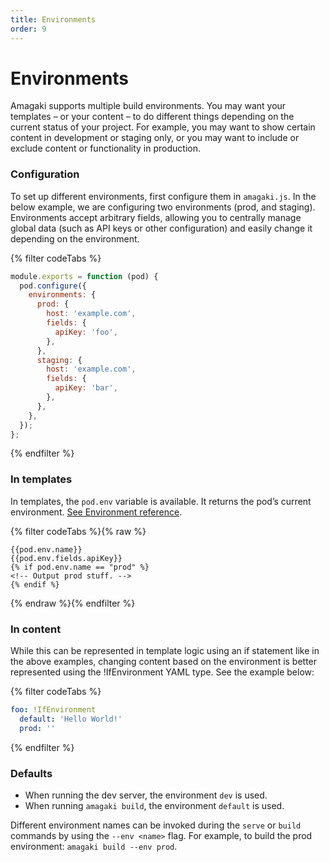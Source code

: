 ```yaml
---
title: Environments
order: 9
---
```

# Environments

Amagaki supports multiple build environments. You may want your templates – or
your content – to do different things depending on the current status of your
project. For example, you may want to show certain content in development or
staging only, or you may want to include or exclude content or functionality in
production.

### Configuration

To set up different environments, first configure them in `amagaki.js`. In the
below example, we are configuring two environments (prod, and staging).
Environments accept arbitrary fields, allowing you to centrally manage global
data (such as API keys or other configuration) and easily change it depending on
the environment.

{% filter codeTabs %}
```javascript:title=amagaki.js
module.exports = function (pod) {
  pod.configure({
    environments: {
      prod: {
        host: 'example.com',
        fields: {
          apiKey: 'foo',
        },
      },
      staging: {
        host: 'example.com',
        fields: {
          apiKey: 'bar',
        },
      },
    },
  });
};
```
{% endfilter %}

### In templates

In templates, the `pod.env` variable is available. It returns the pod’s current environment. <a href="https://blinkk.github.io/amagaki/api/classes/environment.environment-1.html">See Environment reference</a>.

{% filter codeTabs %}{% raw %}
```nunjucks
{{pod.env.name}}
{{pod.env.fields.apiKey}}
{% if pod.env.name == "prod" %}
<!-- Output prod stuff. -->
{% endif %}
```
{% endraw %}{% endfilter %}

### In content

While this can be represented in template logic using an if statement like in
the above examples,  changing content based on the environment is better
represented using the !IfEnvironment YAML type. See the example below:

{% filter codeTabs %}
```yaml
foo: !IfEnvironment
  default: 'Hello World!'
  prod: ''
```
{% endfilter %}

### Defaults

*   When running the dev server, the environment `dev` is used.
*   When running `amagaki build`, the environment `default` is used.

Different environment names can be invoked during the `serve` or `build`
commands by using the `--env <name>` flag. For example, to build the prod
environment: `amagaki build --env prod`.
